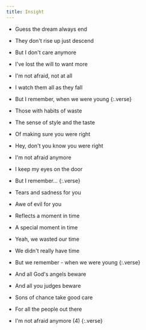 ```yaml
---
title: Insight
---
```


- Guess the dream always end
- They don't rise up just descend
- But I don't care anymore
- I've lost the will to want more
- I'm not afraid, not at all
- I watch them all as they fall
- But I remember, when we were young
{:.verse}

- Those with habits of waste
- The sense of style and the taste
- Of making sure you were right
- Hey, don't you know you were right
- I'm not afraid anymore
- I keep my eyes on the door
- But I remember...
{:.verse}

- Tears and sadness for you
- Awe of evil for you
- Reflects a moment in time
- A special moment in time
- Yeah, we wasted our time
- We didn't really have time
- But we remember - when we were young
{:.verse}

- And all God's angels beware
- And all you judges beware
- Sons of chance take good care
- For all the people out there
- I'm not afraid anymore (4)
{:.verse}

